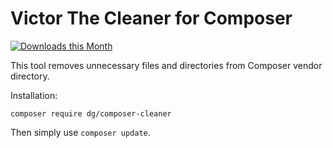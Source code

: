Victor The Cleaner for Composer
===============================

[![Downloads this Month](https://img.shields.io/packagist/dm/dg/composer-cleaner.svg)](https://packagist.org/packages/dg/composer-cleaner)

This tool removes unnecessary files and directories from Composer vendor directory.

Installation:

```
composer require dg/composer-cleaner
```

Then simply use `composer update`.
